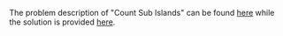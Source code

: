 The problem description of "Count Sub Islands" can be found [here](https://leetcode.com/problems/count-sub-islands/) while the solution is provided [here](ttps://github.com/aurimas13/Solutions-To-Problems/blob/main/LeetCode/Python%20Solutions/Count%20Sub%20Islands/count.py).

